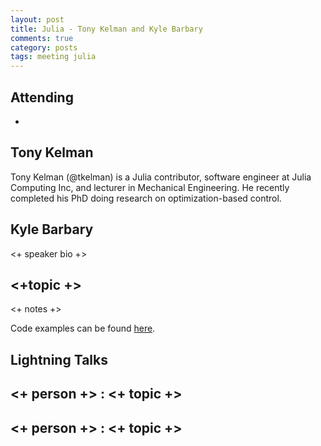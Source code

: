 ```yaml
---
layout: post
title: Julia - Tony Kelman and Kyle Barbary
comments: true
category: posts
tags: meeting julia
---
```



## Attending

- 

## Tony Kelman

Tony Kelman (@tkelman) is a Julia contributor, software engineer at Julia Computing Inc, and lecturer in Mechanical Engineering. He recently completed his PhD doing research on optimization-based control.

## Kyle Barbary

<+ speaker bio +> 

## <+topic +>

<+ notes +>

Code examples can be found [here][code].

## Lightning Talks 

## <+ person +> : <+ topic +>

## <+ person +> : <+ topic +>


[code]: https://github.com/thehackerwithin/berkeley/tree/master/topic "Code Examples" 
